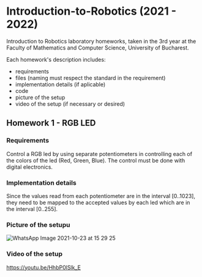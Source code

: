 # Introduction-to-Robotics (2021 - 2022)
 Introduction to Robotics laboratory homeworks, taken in the 3rd year at the Faculty of Mathematics and Computer Science, University of Bucharest.
 
Each homework's description includes:
- requirements
- files (naming must respect the standard in the requirement)
- implementation details (if aplicable)
- code
- picture of the setup
- video of the setup (if necessary or desired)

## Homework 1 - RGB LED
### Requirements
Control a RGB led by using separate potentiometers in controlling each of the colors of the led (Red, Green, Blue). The control must be done with digital electronics.

### Implementation details
Since the values read from each potentiometer are in the interval [0..1023], they need to be mapped to the accepted values by each led which are in the interval [0..255].

### Picture of the setupu
![WhatsApp Image 2021-10-23 at 15 29 25](https://user-images.githubusercontent.com/62221313/138556269-8d553af0-0ee4-4f4f-acb8-1238998de5c3.jpeg)

### Video of the setup
https://youtu.be/HhbP0lSlk_E
